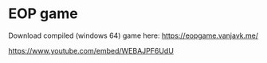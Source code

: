 # EOP game

Download compiled (windows 64) game here: https://eopgame.vanjavk.me/

https://www.youtube.com/embed/WEBAJPF6UdU
